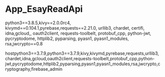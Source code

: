 # App_EsayReadApi

python3==3.8.5,kivy==2.0.0rc4, kivymd==0.104.1,pyrebase,requests==2.21.0, urllib3, chardet, certifi, idna,gcloud,, oauth2client, requests-toolbelt, protobuf_cpp, python-jwt, pycryptodome, httplib2, pyparsing, pyasn1, pyasn1_modules, rsa,jwcrypto==0.8


hostpython3==3.7.9,python3==3.7.9,kivy,kivymd,pyrebase,requests,urllib3,chardet,idna,gcloud,oauth2client,requests-toolbelt,protobuf_cpp,python-jwt,pycryptodome,httplib2,pyparsing,pyasn1,pyasn1_modules,rsa,jwcrypto,cryptography,firebase_admin

